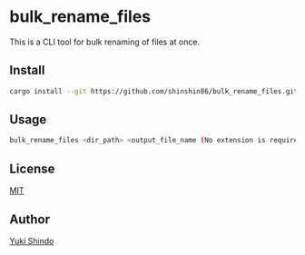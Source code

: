 # bulk_rename_files
This is a CLI tool for bulk renaming of files at once.

## Install

```sh
cargo install --git https://github.com/shinshin86/bulk_rename_files.git
```

## Usage

```sh
bulk_rename_files <dir_path> <output_file_name (No extension is required.)>
```

## License

[MIT](https://github.com/shinshin86/bulk_rename_files/blob/main/LICENSE)

## Author

[Yuki Shindo](https://shinshin86.com/en)